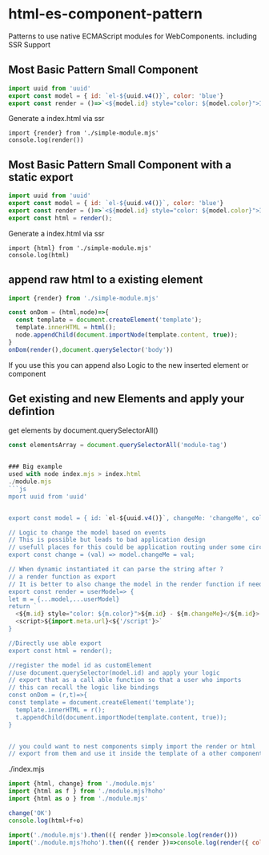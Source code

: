 # html-es-component-pattern
Patterns to use native ECMAScript modules for WebComponents. including SSR Support



## Most Basic Pattern Small Component
```js
import uuid from 'uuid'
export const model = { id: `el-${uuid.v4()}`, color: 'blue'}
export const render = ()=>`<${model.id} style="color: ${model.color}">I am ${model.color}</${model.id}>`
```

Generate a index.html via ssr
```
import {render} from './simple-module.mjs'
console.log(render())
``` 

## Most Basic Pattern Small Component with a static export

```js
import uuid from 'uuid'
export const model = { id: `el-${uuid.v4()}`, color: 'blue'}
export const render = ()=>`<${model.id} style="color: ${model.color}">I am ${model.color}</${model.id}>`
export const html = render();
```


Generate a index.html via ssr
```
import {html} from './simple-module.mjs'
console.log(html)
``` 



## append raw html to a existing element

```js
import {render} from './simple-module.mjs'

const onDom = (html,node)=>{
  const template = document.createElement('template');
  template.innerHTML = html();
  node.appendChild(document.importNode(template.content, true));
}
onDom(render(),document.querySelector('body'))
```

If you use this you can append also Logic to the new inserted element or component

## Get existing and new Elements and apply your defintion
get elements by document.querySelectorAll()
```js
const elementsArray = document.querySelectorAll('module-tag')


### Big example
used with node index.mjs > index.html
./module.mjs
```js
mport uuid from 'uuid'


export const model = { id: `el-${uuid.v4()}`, changeMe: 'changeMe', color: 'blue'}

// Logic to change the model based on events
// This is possible but leads to bad application design
// usefull places for this could be application routing under some circumstances
export const change = (val) => model.changeMe = val;

// When dynamic instantiated it can parse the string after ?
// a render function as export
// It is better to also change the model in the render function if needed
export const render = userModel=> {
let m = {...model,...userModel}
return `
  <${m.id} style="color: ${m.color}">${m.id} - ${m.changeMe}</${m.id}>
  <script>${import.meta.url}<${'/script'}>`
}

//Directly use able export
export const html = render();

//register the model id as customElement
//use document.querySelector(model.id) and apply your logic
// export that as a call able function so that a user who imports
// this can recall the logic like bindings
const onDom = (r,t)=>{
const template = document.createElement('template');
  template.innerHTML = r();
  t.appendChild(document.importNode(template.content, true));
}


// you could want to nest components simply import the render or html
// export from them and use it inside the template of a other component.

```

./index.mjs
```js
import {html, change} from './module.mjs' 
import {html as f } from './module.mjs?hoho' 
import {html as o } from './module.mjs'

change('OK')
console.log(html+f+o)

import('./module.mjs').then(({ render })=>console.log(render()))
import('./module.mjs?hoho').then(({ render })=>console.log(render({ color: 'red'})))

```
